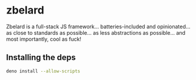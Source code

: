 # zbelard

Zbelard is a full-stack JS framework... batteries-included and opinionated... as close to standards as possible... as less abstractions as possible... and most importantly, cool as fuck!

## Installing the deps

```bash
deno install --allow-scripts
```

<!-- TODO add docs about db migrations -->